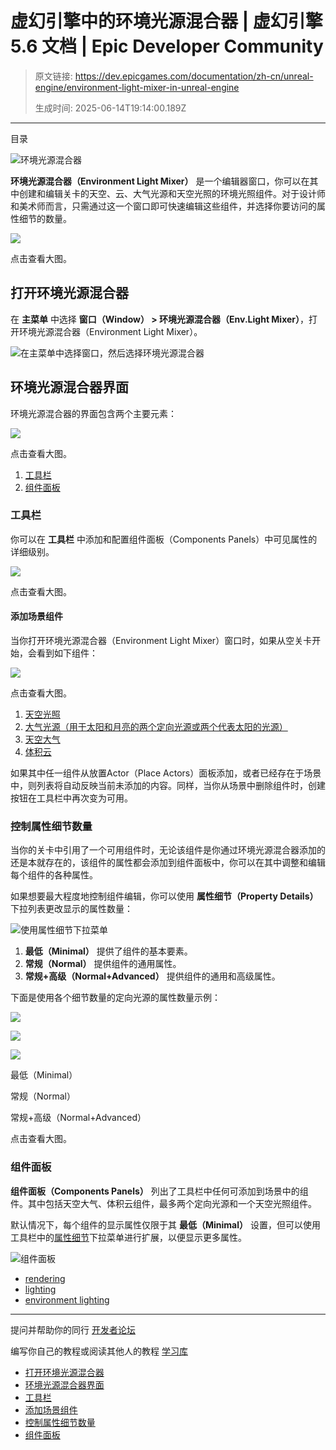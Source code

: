 # 虚幻引擎中的环境光源混合器 | 虚幻引擎 5.6 文档 | Epic Developer Community

> 原文链接: https://dev.epicgames.com/documentation/zh-cn/unreal-engine/environment-light-mixer-in-unreal-engine
> 
> 生成时间: 2025-06-14T19:14:00.189Z

---

目录

![环境光源混合器](https://dev.epicgames.com/community/api/documentation/image/8654bbca-2792-473b-9ee8-ad3e1f2720be?resizing_type=fill&width=1920&height=335)

**环境光源混合器（Environment Light Mixer）** 是一个编辑器窗口，你可以在其中创建和编辑关卡的天空、云、大气光源和天空光照的环境光照组件。对于设计师和美术师而言，只需通过这一个窗口即可快速编辑这些组件，并选择你要访问的属性细节的数量。

[![](https://d1iv7db44yhgxn.cloudfront.net/documentation/images/afe9f8d4-4031-4f5a-b3b8-b32777c9fe22/01-env-light-mixer.png)](https://d1iv7db44yhgxn.cloudfront.net/documentation/images/afe9f8d4-4031-4f5a-b3b8-b32777c9fe22/01-env-light-mixer.png)

点击查看大图。

## 打开环境光源混合器

在 **主菜单** 中选择 **窗口（Window） > 环境光源混合器（Env.Light Mixer）**，打开环境光源混合器（Environment Light Mixer）。

![在主菜单中选择窗口，然后选择环境光源混合器](https://d1iv7db44yhgxn.cloudfront.net/documentation/images/415ab328-d10d-4d3c-82fa-e94b995360e1/02-open-env-light-mixer.png)

## 环境光源混合器界面

环境光源混合器的界面包含两个主要元素：

[![](https://d1iv7db44yhgxn.cloudfront.net/documentation/images/273c70f9-a87f-44dc-ad35-5f3f485ee943/03-elm-interface.png)](https://d1iv7db44yhgxn.cloudfront.net/documentation/images/273c70f9-a87f-44dc-ad35-5f3f485ee943/03-elm-interface.png)

点击查看大图。

1.  [工具栏](/documentation/zh-cn/unreal-engine/environment-light-mixer-in-unreal-engine#toolbar)
2.  [组件面板](/documentation/zh-cn/unreal-engine/environment-light-mixer-in-unreal-engine#componentspanels)

### 工具栏

你可以在 **工具栏** 中添加和配置组件面板（Components Panels）中可见属性的详细级别。

[![](https://d1iv7db44yhgxn.cloudfront.net/documentation/images/bee92292-b769-4f48-8969-a07cdca32a22/04-elm-toolbar.png)](https://d1iv7db44yhgxn.cloudfront.net/documentation/images/bee92292-b769-4f48-8969-a07cdca32a22/04-elm-toolbar.png)

点击查看大图。

#### 添加场景组件

当你打开环境光源混合器（Environment Light Mixer）窗口时，如果从空关卡开始，会看到如下组件：

[![](https://d1iv7db44yhgxn.cloudfront.net/documentation/images/be2967b5-fa18-470a-ad81-d0b27bc46ec0/05-elm-toolbar-adding-components.png)](https://d1iv7db44yhgxn.cloudfront.net/documentation/images/be2967b5-fa18-470a-ad81-d0b27bc46ec0/05-elm-toolbar-adding-components.png)

点击查看大图。

1.  [天空光照](/documentation/zh-cn/unreal-engine/sky-lights-in-unreal-engine)
2.  [大气光源（用于太阳和月亮的两个定向光源或两个代表太阳的光源）](/documentation/zh-cn/unreal-engine/directional-lights-in-unreal-engine)
3.  [天空大气](/documentation/zh-cn/unreal-engine/sky-atmosphere-component-in-unreal-engine)
4.  [体积云](/documentation/zh-cn/unreal-engine/volumetric-cloud-component-in-unreal-engine)

如果其中任一组件从放置Actor（Place Actors）面板添加，或者已经存在于场景中，则列表将自动反映当前未添加的内容。同样，当你从场景中删除组件时，创建按钮在工具栏中再次变为可用。

### 控制属性细节数量

当你的关卡中引用了一个可用组件时，无论该组件是你通过环境光源混合器添加的还是本就存在的，该组件的属性都会添加到组件面板中，你可以在其中调整和编辑每个组件的各种属性。

如果想要最大程度地控制组件编辑，你可以使用 **属性细节（Property Details）** 下拉列表更改显示的属性数量：

![使用属性细节下拉菜单](https://d1iv7db44yhgxn.cloudfront.net/documentation/images/155e7697-b8dd-493a-928a-b9affdb0aa58/06-elm-toolbar-properties-detail.png)

1.  **最低（Minimal）** 提供了组件的基本要素。
2.  **常规（Normal）** 提供组件的通用属性。
3.  **常规+高级（Normal+Advanced）** 提供组件的通用和高级属性。

下面是使用各个细节数量的定向光源的属性数量示例：

[![](https://d1iv7db44yhgxn.cloudfront.net/documentation/images/722e4075-808e-49fc-8681-ada94ebd416c/07-elm-toolbar-minimal.png)](https://d1iv7db44yhgxn.cloudfront.net/documentation/images/722e4075-808e-49fc-8681-ada94ebd416c/07-elm-toolbar-minimal.png)

[![](https://d1iv7db44yhgxn.cloudfront.net/documentation/images/f9ce8055-139e-4ff5-9d3f-d193f564493a/08-elm-toolbar-normal.png)](https://d1iv7db44yhgxn.cloudfront.net/documentation/images/f9ce8055-139e-4ff5-9d3f-d193f564493a/08-elm-toolbar-normal.png)

[![](https://d1iv7db44yhgxn.cloudfront.net/documentation/images/44f6d654-8b10-46a3-9c13-aa3ebdcd2d1a/09-elm-toolbar-advanced.png)](https://d1iv7db44yhgxn.cloudfront.net/documentation/images/44f6d654-8b10-46a3-9c13-aa3ebdcd2d1a/09-elm-toolbar-advanced.png)

最低（Minimal）

常规（Normal）

常规+高级（Normal+Advanced）

点击查看大图。

### 组件面板

**组件面板（Components Panels）** 列出了工具栏中任何可添加到场景中的组件。其中包括天空大气、体积云组件，最多两个定向光源和一个天空光照组件。

默认情况下，每个组件的显示属性仅限于其 **最低（Minimal）** 设置，但可以使用工具栏中的[属性细节](/documentation/zh-cn/unreal-engine/environment-light-mixer-in-unreal-engine#controllingtheamountofpropertiesdetail)下拉菜单进行扩展，以便显示更多属性。

![组件面板](https://d1iv7db44yhgxn.cloudfront.net/documentation/images/8f13d285-232c-4ffa-9238-0f8e92945429/10-elm-components-panel.png)

-   [rendering](https://dev.epicgames.com/community/search?query=rendering)
-   [lighting](https://dev.epicgames.com/community/search?query=lighting)
-   [environment lighting](https://dev.epicgames.com/community/search?query=environment%20lighting)

* * *

提问并帮助你的同行 [开发者论坛](https://forums.unrealengine.com/categories?tag=unreal-engine)

编写你自己的教程或阅读其他人的教程 [学习库](https://dev.epicgames.com/community/unreal-engine/learning)

-   [打开环境光源混合器](/documentation/zh-cn/unreal-engine/environment-light-mixer-in-unreal-engine#%E6%89%93%E5%BC%80%E7%8E%AF%E5%A2%83%E5%85%89%E6%BA%90%E6%B7%B7%E5%90%88%E5%99%A8)
-   [环境光源混合器界面](/documentation/zh-cn/unreal-engine/environment-light-mixer-in-unreal-engine#%E7%8E%AF%E5%A2%83%E5%85%89%E6%BA%90%E6%B7%B7%E5%90%88%E5%99%A8%E7%95%8C%E9%9D%A2)
-   [工具栏](/documentation/zh-cn/unreal-engine/environment-light-mixer-in-unreal-engine#%E5%B7%A5%E5%85%B7%E6%A0%8F)
-   [添加场景组件](/documentation/zh-cn/unreal-engine/environment-light-mixer-in-unreal-engine#%E6%B7%BB%E5%8A%A0%E5%9C%BA%E6%99%AF%E7%BB%84%E4%BB%B6)
-   [控制属性细节数量](/documentation/zh-cn/unreal-engine/environment-light-mixer-in-unreal-engine#%E6%8E%A7%E5%88%B6%E5%B1%9E%E6%80%A7%E7%BB%86%E8%8A%82%E6%95%B0%E9%87%8F)
-   [组件面板](/documentation/zh-cn/unreal-engine/environment-light-mixer-in-unreal-engine#%E7%BB%84%E4%BB%B6%E9%9D%A2%E6%9D%BF)